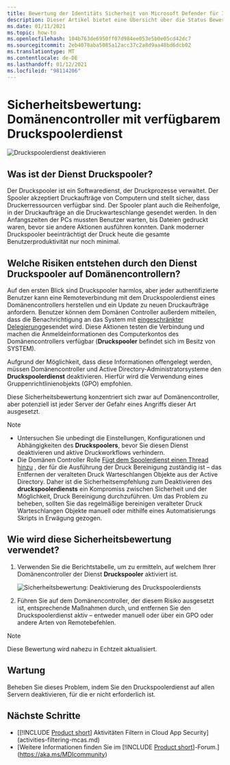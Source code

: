 ```yaml
---
title: Bewertung der Identitäts Sicherheit von Microsoft Defender für Identitäts Druck Spooler
description: Dieser Artikel bietet eine Übersicht über die Status Bewertungsberichte von Microsoft Defender für die Identitäts Sicherheitslage.
ms.date: 01/11/2021
ms.topic: how-to
ms.openlocfilehash: 104b763de6950ff07d984ee053e5b0e05cd42dc7
ms.sourcegitcommit: 2eb4078aba5085a12acc37c2a8d9aa48bd6dcb02
ms.translationtype: MT
ms.contentlocale: de-DE
ms.lasthandoff: 01/12/2021
ms.locfileid: "98114206"
---
```

# <a name="security-assessment-domain-controllers-with-print-spooler-service-available"></a>Sicherheitsbewertung: Domänencontroller mit verfügbarem Druckspoolerdienst

![Druckspoolerdienst deaktivieren](media/cas-isp-print-spooler-1.png)

## <a name="what-is-the-print-spooler-service"></a>Was ist der Dienst **Druckspooler**?

Der Druckspooler ist ein Softwaredienst, der Druckprozesse verwaltet. Der Spooler akzeptiert Druckaufträge von Computern und stellt sicher, dass Druckerressourcen verfügbar sind. Der Spooler plant auch die Reihenfolge, in der Druckaufträge an die Druckwarteschlange gesendet werden. In den Anfangszeiten der PCs mussten Benutzer warten, bis Dateien gedruckt waren, bevor sie andere Aktionen ausführen konnten. Dank moderner Druckspooler beeinträchtigt der Druck heute die gesamte Benutzerproduktivität nur noch minimal.

## <a name="what-risks-does-the-print-spooler-service-on-domain-controllers-introduce"></a>Welche Risiken entstehen durch den Dienst **Druckspooler** auf Domänencontrollern?

Auf den ersten Blick sind Druckspooler harmlos, aber jeder authentifizierte Benutzer kann eine Remoteverbindung mit dem Druckspoolerdienst eines Domänencontrollers herstellen und ein Update zu neuen Druckaufträge anfordern. Benutzer können dem Domänen Controller außerdem mitteilen, dass die Benachrichtigung an das System mit [eingeschränkter Delegierung](cas-isp-unconstrained-kerberos.md)gesendet wird. Diese Aktionen testen die Verbindung und machen die Anmeldeinformationen des Computerkontos des Domänencontrollers verfügbar (**Druckspooler** befindet sich im Besitz von SYSTEM).

Aufgrund der Möglichkeit, dass diese Informationen offengelegt werden, müssen Domänencontroller und Active Directory-Administratorsysteme den **Druckspoolerdienst** deaktivieren. Hierfür wird die Verwendung eines Gruppenrichtlinienobjekts (GPO) empfohlen.

Diese Sicherheitsbewertung konzentriert sich zwar auf Domänencontroller, aber potenziell ist jeder Server der Gefahr eines Angriffs dieser Art ausgesetzt.

> [!NOTE]
>
> - Untersuchen Sie unbedingt die Einstellungen, Konfigurationen und Abhängigkeiten des **Druckspoolers**, bevor Sie diesen Dienst deaktivieren und aktive Druckworkflows verhindern.
> - Die Domänen Controller Rolle [Fügt dem Spoolerdienst einen Thread hinzu](/windows-server/security/windows-services/security-guidelines-for-disabling-system-services-in-windows-server#print-spooler) , der für die Ausführung der Druck Bereinigung zuständig ist – das Entfernen der veralteten Druck Warteschlangen Objekte aus der Active Directory. Daher ist die Sicherheitsempfehlung zum Deaktivieren des **druckspoolerdiensts** ein Kompromiss zwischen Sicherheit und der Möglichkeit, Druck Bereinigung durchzuführen. Um das Problem zu beheben, sollten Sie das regelmäßige bereinigen veralteter Druck Warteschlangen Objekte manuell oder mithilfe eines Automatisierungs Skripts in Erwägung gezogen.

## <a name="how-do-i-use-this-security-assessment"></a>Wie wird diese Sicherheitsbewertung verwendet?

1. Verwenden Sie die Berichtstabelle, um zu ermitteln, auf welchem Ihrer Domänencontroller der Dienst **Druckspooler** aktiviert ist.

    ![Sicherheitsbewertung: Deaktivierung des Druckspoolerdiensts](media/cas-isp-print-spooler-2.png)
1. Führen Sie auf dem Domänencontroller, der diesem Risiko ausgesetzt ist, entsprechende Maßnahmen durch, und entfernen Sie den Druckspoolerdienst aktiv – entweder manuell oder über ein GPO oder andere Arten von Remotebefehlen.

> [!NOTE]
> Diese Bewertung wird nahezu in Echtzeit aktualisiert.

## <a name="remediation"></a>Wartung

Beheben Sie dieses Problem, indem Sie den Druckspoolerdienst auf allen Servern deaktivieren, für die er nicht erforderlich ist.

## <a name="next-steps"></a>Nächste Schritte

- [[!INCLUDE [Product short](includes/product-short.md)] Aktivitäten Filtern in Cloud App Security](activities-filtering-mcas.md)
- [Weitere Informationen finden Sie im [!INCLUDE [Product short](includes/product-short.md)]-Forum.](https://aka.ms/MDIcommunity)